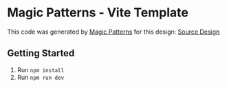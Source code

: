 # Magic Patterns - Vite Template

This code was generated by [Magic Patterns](https://magicpatterns.com) for this design: [Source Design](https://www.magicpatterns.com/c/elrbfroy75cy9b8gu9tpxx)

## Getting Started

1. Run `npm install`
2. Run `npm run dev`
